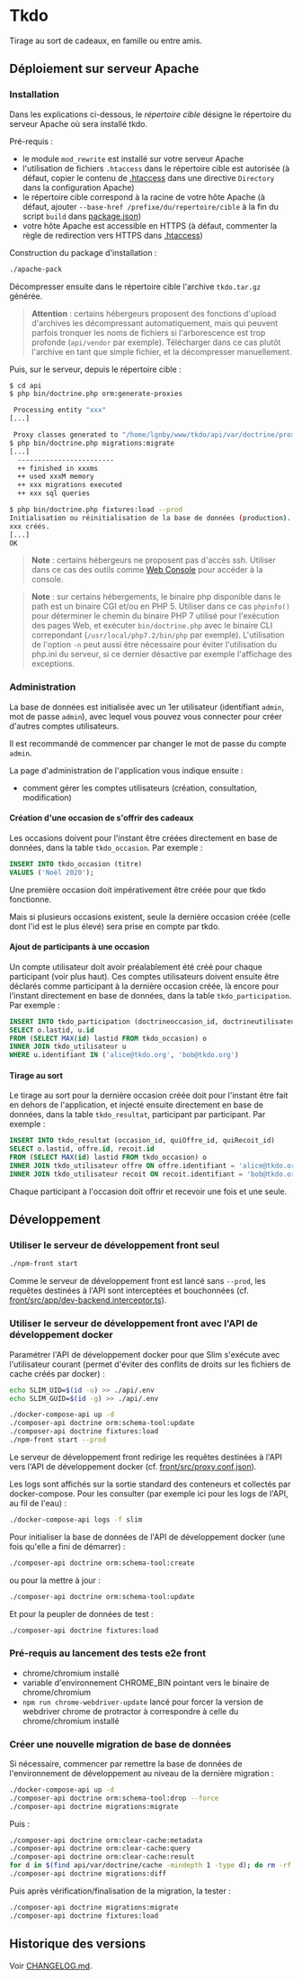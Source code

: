 # Tkdo

Tirage au sort de cadeaux, en famille ou entre amis.

## Déploiement sur serveur Apache

### Installation

Dans les explications ci-dessous, le *répertoire cible* désigne le répertoire du serveur Apache
où sera installé tkdo.

Pré-requis :
- le module `mod_rewrite` est installé sur votre serveur Apache
- l'utilisation de fichiers `.htaccess` dans le répertoire cible est autorisée 
  (à défaut, copier le contenu de [.htaccess](./.htaccess) dans une directive `Directory` dans la configuration Apache)
- le répertoire cible correspond à la racine de votre hôte Apache
  (à défaut, ajouter `--base-href /prefixe/du/repertoire/cible` à la fin du script `build` dans [package.json](./package.json))
- votre hôte Apache est accessible en HTTPS
  (à défaut, commenter la règle de redirection vers HTTPS dans [.htaccess](./.htaccess))

Construction du package d'installation :

```bash
./apache-pack
```

Décompresser ensuite dans le répertoire cible l'archive `tkdo.tar.gz` générée.

> **Attention** : certains hébergeurs proposent des fonctions d'upload d'archives les décompressant automatiquement,
> mais qui peuvent parfois tronquer les noms de fichiers si l'arborescence est trop profonde (`api/vendor` par exemple).
> Télécharger dans ce cas plutôt l'archive en tant que simple fichier, et la décompresser manuellement.

Puis, sur le serveur, depuis le répertoire cible :

```bash
$ cd api
$ php bin/doctrine.php orm:generate-proxies

 Processing entity "xxx"
[...]

 Proxy classes generated to "/home/lgnby/www/tkdo/api/var/doctrine/proxy"
$ php bin/doctrine.php migrations:migrate
[...]
  ------------------------
  ++ finished in xxxms
  ++ used xxxM memory
  ++ xxx migrations executed
  ++ xxx sql queries

$ php bin/doctrine.php fixtures:load --prod
Initialisation ou réinitialisation de la base de données (production)...
xxx créés.
[...]
OK
```

> **Note** : certains hébergeurs ne proposent pas d'accès ssh.
> Utiliser dans ce cas des outils comme [Web Console](http://web-console.org/) pour accéder à la console.

> **Note** : sur certains hébergements, le binaire php disponible dans le path est un binaire CGI et/ou en PHP 5.
> Utiliser dans ce cas `phpinfo()` pour déterminer le chemin du binaire PHP 7 utilisé pour l'exécution des pages Web,
> et exécuter `bin/doctrine.php` avec le binaire CLI correpondant (`/usr/local/php7.2/bin/php` par exemple).
> L'utilisation de l'option `-n` peut aussi être nécessaire pour éviter l'utilisation du php.ini du serveur,
> si ce dernier désactive par exemple l'affichage des exceptions.

### Administration

La base de données est initialisée avec un 1er utilisateur (identifiant `admin`, mot de passe `admin`),
avec lequel vous pouvez vous connecter pour créer d'autres comptes utilisateurs.

Il est recommandé de commencer par changer le mot de passe du compte `admin`.

La page d'administration de l'application vous indique ensuite :
- comment gérer les comptes utilisateurs (création, consultation, modification)

#### Création d'une occasion de s'offrir des cadeaux

Les occasions doivent pour l'instant être créées directement en base de données,
dans la table `tkdo_occasion`. Par exemple :

```sql
INSERT INTO tkdo_occasion (titre)
VALUES ('Noël 2020');
```

Une première occasion doit impérativement être créée pour que tkdo fonctionne.

Mais si plusieurs occasions existent, seule la dernière occasion créée
(celle dont l'id est le plus élevé) sera prise en compte par tkdo.

#### Ajout de participants à une occasion

Un compte utilisateur doit avoir préalablement été créé pour chaque participant (voir plus haut).
Ces comptes utilisateurs doivent ensuite être déclarés comme participant à la dernière occasion créée,
là encore pour l'instant directement en base de données, dans la table `tkdo_participation`.
Par exemple :

```sql
INSERT INTO tkdo_participation (doctrineoccasion_id, doctrineutilisateur_id)
SELECT o.lastid, u.id
FROM (SELECT MAX(id) lastid FROM tkdo_occasion) o
INNER JOIN tkdo_utilisateur u
WHERE u.identifiant IN ('alice@tkdo.org', 'bob@tkdo.org')
```

#### Tirage au sort

Le tirage au sort pour la dernière occasion créée doit pour l'instant être fait en dehors de l'application,
et injecté ensuite directement en base de données, dans la table `tkdo_resultat`,
participant par participant.
Par exemple :

```sql
INSERT INTO tkdo_resultat (occasion_id, quiOffre_id, quiRecoit_id)
SELECT o.lastid, offre.id, recoit.id
FROM (SELECT MAX(id) lastid FROM tkdo_occasion) o
INNER JOIN tkdo_utilisateur offre ON offre.identifiant = 'alice@tkdo.org'
INNER JOIN tkdo_utilisateur recoit ON recoit.identifiant = 'bob@tkdo.org'
```

Chaque participant à l'occasion doit offrir et recevoir une fois et une seule.

## Développement

### Utiliser le serveur de développement front seul

```bash
./npm-front start
```

Comme le serveur de développement front est lancé sans `--prod`,
les requêtes destinées à l'API sont interceptées et bouchonnées
(cf. [front/src/app/dev-backend.interceptor.ts](./front/src/app/dev-backend.interceptor.ts)).

### Utiliser le serveur de développement front avec l'API de développement docker

Paramétrer l'API de développement docker pour que Slim s'exécute avec l'utilisateur courant
(permet d'éviter des conflits de droits sur les fichiers de cache créés par docker) :

``` bash
echo SLIM_UID=$(id -u) >> ./api/.env
echo SLIM_GUID=$(id -g) >> ./api/.env
```

```bash
./docker-compose-api up -d
./composer-api doctrine orm:schema-tool:update
./composer-api doctrine fixtures:load
./npm-front start --prod
```

Le serveur de développement front redirige les requêtes destinées à l'API
vers l'API de développement docker
(cf. [front/src/proxy.conf.json](./front/src/proxy.conf.json)).

Les logs sont affichés sur la sortie standard des conteneurs et collectés par docker-compose.
Pour les consulter (par exemple ici pour les logs de l'API, au fil de l'eau) :

```bash
./docker-compose-api logs -f slim
```

Pour initialiser la base de données de l'API de développement docker
(une fois qu'elle a fini de démarrer) :

```bash
./composer-api doctrine orm:schema-tool:create
```

ou pour la mettre à jour :

```bash
./composer-api doctrine orm:schema-tool:update
```

Et pour la peupler de données de test :

```bash
./composer-api doctrine fixtures:load
```

### Pré-requis au lancement des tests e2e front

- chrome/chromium installé
- variable d'environnement CHROME_BIN pointant vers le binaire de chrome/chromium
- `npm run chrome-webdriver-update` lancé pour forcer la version de webdriver chrome de protractor
  à correspondre à celle du chrome/chromium installé

### Créer une nouvelle migration de base de données

Si nécessaire, commencer par remettre la base de données de l'environnement de développement
au niveau de la dernière migration :

```bash
./docker-compose-api up -d
./composer-api doctrine orm:schema-tool:drop --force
./composer-api doctrine migrations:migrate
```

Puis :

```bash
./composer-api doctrine orm:clear-cache:metadata
./composer-api doctrine orm:clear-cache:query
./composer-api doctrine orm:clear-cache:result
for d in $(find api/var/doctrine/cache -mindepth 1 -type d); do rm -rf "$d"; done
./composer-api doctrine migrations:diff
```

Puis après vérification/finalisation de la migration, la tester :

```bash
./composer-api doctrine migrations:migrate
./composer-api doctrine fixtures:load
```

## Historique des versions

Voir [CHANGELOG.md](./CHANGELOG.md).
